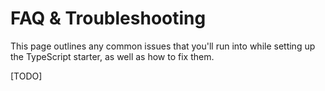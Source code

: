 # FAQ & Troubleshooting

This page outlines any common issues that you'll run into while setting up the TypeScript starter, as well as how to fix them.

[TODO]
